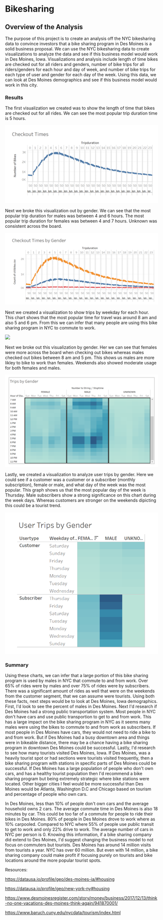 # Bikesharing


## Overview of the Analysis
The purpose of this project is to create an analysis off the NYC bikesharing data to convince investors that a bike sharing program in Des Moines is a solid business proposal. We can use the NYC bikesharing data to create visualizations to analyze the data and see if this business model would work in Des Moines, Iowa. Visualizations and analysis include length of time bikes are checked out for all riders and genders, number of bike trips for all riders/genders for each hour and day of week, and number of bike trips for each type of user and gender for each day of the week. Using this data, we can look at Des Moines demographics and see if this business model would work in this city. 

### Results
 The first visualization we created was to show the length of time that bikes are checked out for all rides. We can see the most popular trip duration time is 5 hours. 
 
 ![](Resources/CheckoutTimes.png)
 
 Next we broke this visualization out by gender. We can see that the most popular trip duration for males was between 4 and 6 hours. The most popular trip duration for females was between 4 and 7 hours.  Unknown was consistent across the board.  
 
 ![](Resources/CheckoutTimesbyGender.png)

Next we created a visualization to show trips by weekday for each hour. This chart shows that the most popular time for travel was around 8 am and also 5 and 6 pm. From this we can infer that many people are using this bike sharing program in NYC to commute to work. 

 ![](Resources/TripsbyWeekdayforEachHour.png)

 Next we broke out this visualization by gender. Her we can see that females were more across the board when checking out bikes whereas males checked out bikes between 8 am and 5 pm. This shows us males are more likley to bike to work than females.  Weekends also showed moderate usage for both females and males. 
 
![](Resources/TripsbyGender.png)

Lastly, we created a visualization to analyze user trips by gender. Here we could see if a customer was a customer or a subscriber (monthly subscription), female or male, and what day of the week was the most popular. This graph shows us that the most popular day of the week is Thursday. Male subscribers show a strong significance on this chart during the week days. Whereas customers are stronger on the weekends dipicting this could be a tourist trend. 

![](Resources/UserTripsbyGender.png)

### Summary
Using these charts, we can infer that a large portion of this bike sharing program is used by males in NYC that commute to and from work. Over 65% of rides were by males and over 75% of rides were by subscribers. There was a significant amount of rides as well that were on the weekends from the customer segment, that we can assume were tourists. Using both these facts, next steps would be to look at Des Moines, Iowa demographics. First, I'd look to see the percent of males in Des Moines. Next I'd research if Des Moines had a strong public transportation system. Most people in NYC don't have cars and use public transportion to get to and from work. This has a large impact on the bike sharing program in NYC as it seems many males were using the bikes to commute to and from work as subscribers. If most people in Des Moines have cars, they would not need to ride a bike to and from work. But if Des Moines had a busy downtown area and things were in bikeable distance, there may be a chance having a bike sharing program in downtown Des Moines could be successful. Lastly, I'd research to see how many tourists visited Des Moines, Iowa. If Des Moines, was a heavily tourist spot or had sections were tourists visited frequently, then a bike sharing program with stations in specific parts of Des Moines could be successful. If Des Moines has a large population of people who don't own cars, and has a healthy tourist population then I'd recommend a bike sharing program but being extremely strategic where bike stations were located. Other bigger cities I feel would be more successful than Des Moines would be Atlanta, Washington D.C and Chicago based on tourism and percentage of people who own cars. 

In Des Moines, less than 10% of people don't own cars and the average household owns 2 cars. The average commute time in Des Moines is also 18 minutes by car. This could be too far of a commute for people to ride their bikes in Des Moines.  80% of people in Des Moines drove to work where as 10% carpooled.  Compared to NYC where 55% of people use public transit to get to work and only 22% drive to work. The average number of cars in NYC per person is 0.  Knowing this information, if a bike sharing company did extend to Des Moines, I'd suggest changing the business model to not focus on commuters but tourists.  Des Moines has around 14 million visits from tourists a year. NYC has over 60 million. But even with 14 million, a bike sharing company could make profit if focusing purely on tourists and bike locations around the more popular tourist spots.  

Resources:

https://datausa.io/profile/geo/des-moines-ia/#housing

https://datausa.io/profile/geo/new-york-ny#housing

https://www.desmoinesregister.com/story/money/business/2017/12/13/think-no-one-vacations-des-moines-think-again/941870001/

https://www.baruch.cuny.edu/nycdata/tourism/index.html


